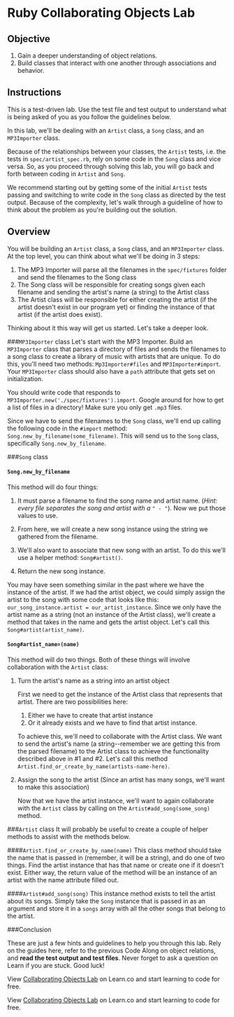 # Ruby Collaborating Objects Lab

## Objective

1. Gain a deeper understanding of object relations.
2. Build classes that interact with one another through associations and behavior.

## Instructions

This is a test-driven lab. Use the test file and test output to understand what is being asked of you as you follow the guidelines below.

In this lab, we'll be dealing with an `Artist` class, a `Song` class, and an `MP3Importer` class.

Because of the relationships between your classes, the `Artist` tests, i.e. the tests in `spec/artist_spec.rb`, rely on some code in the `Song` class and vice versa. So, as you proceed through solving this lab, you will go back and forth between coding in `Artist` and `Song`.

We recommend starting out by getting some of the initial `Artist` tests passing and switching to write code in the `Song` class as directed by the test output. Because of the complexity, let's walk through a guideline of how to think about the problem as you're building out the solution.

## Overview

You will be building an `Artist` class, a `Song` class, and an `MP3Importer` class. At the top level, you can think about what we'll be doing in 3 steps:

1. The MP3 Importer will parse all the filenames in the `spec/fixtures` folder and send the filenames to the Song class
2. The Song class will be responsible for creating songs given each filename and sending the artist's name (a string) to the Artist class
3. The Artist class will be responsible for either creating the artist (if the artist doesn't exist in our program yet) or finding the instance of that artist (if the artist does exist).

Thinking about it this way will get us started. Let's take a deeper look.

###`MP3Importer` class
Let's start with the MP3 Importer. Build an `MP3Importer` class that parses a directory of files and sends the filenames to a song class to create a library of music with artists that are unique. To do this, you'll need two methods: `Mp3Importer#files` and `MP3Importer#import`. Your `MP3Importer` class should also have a `path` attribute that gets set on initialization.

You should write code that responds to `MP3Importer.new('./spec/fixtures').import`. Google around for how to get a list of files in a directory! Make sure you only get `.mp3` files.

Since we have to send the filenames to the `Song` class, we'll end up calling the following code in the `#import` method: `Song.new_by_filename(some_filename)`. This will send us to the `Song` class, specifically `Song.new_by_filename`.

###`Song` class
#### `Song.new_by_filename`
This method will do four things:

1. It must parse a filename to find the song name and artist name. (*Hint: every file separates the song and artist with a `" - "`*). Now we put those values to use.

2. From here, we will create a new song instance using the string we gathered from the filename.

3. We'll also want to associate that new song with an artist. To do this we'll use a helper method: `Song#artist()`.

4. Return the new song instance. 

You may have seen something similar in the past where we have the instance of the artist. If we had the artist object, we could simply assign the artist to the song with some code that looks like this: `our_song_instance.artist = our_artist_instance`. Since we only have the artist name as a string (not an instance of the Artist class), we'll create a method that takes in the name and gets the artist object. Let's call this `Song#artist(artist_name)`.

#### `Song#artist_name=(name)`
This method will do two things. Both of these things will involve collaboration with the `Artist` class:

1. Turn the artist's name as a string into an artist object

    First we need to get the instance of the Artist class that represents that artist. There are two possibilities here:

    1. Either we have to create that artist instance
    2. Or it already exists and we have to find that artist instance.

	To achieve this, we'll need to collaborate with the Artist class. We want to send the artist's name (a string--remember we are getting this from the parsed filename) to the Artist class to achieve the functionality described above in #1 and #2. Let's call this method `Artist.find_or_create_by_name(artists-name-here)`.

2. Assign the song to the artist (Since an artist has many songs, we'll want to make this association)

	 Now that we have the artist instance, we'll want to again collaborate with the `Artist` class by calling on the `Artist#add_song(some_song)` method.

###`Artist` class
It will probably be useful to create a couple of helper methods to assist with the methods below.

####`Artist.find_or_create_by_name(name)`
This class method should take the name that is passed in (remember, it will be a string), and do one of two things. Find the artist instance that has that name or create one if it doesn't exist. Either way, the return value of the method will be an instance of an artist with the name attribute filled out.

####`Artist#add_song(song)`
This instance method exists to tell the artist about its songs. Simply take the `Song` instance that is passed in as an argument and store it in a `songs` array with all the other songs that belong to the artist.


###Conclusion

These are just a few hints and guidelines to help you through this lab. Rely on the guides here, refer to the previous Code Along on object relations, and **read the test output and test files**. Never forget to ask a question on Learn if you are stuck. Good luck!

<p data-visibility='hidden'>View <a href='https://learn.co/lessons/ruby-collaborating-objects-lab'>Collaborating Objects Lab</a> on Learn.co and start learning to code for free.</p>

<p class='util--hide'>View <a href='https://learn.co/lessons/ruby-collaborating-objects-lab'>Collaborating Objects Lab</a> on Learn.co and start learning to code for free.</p>
